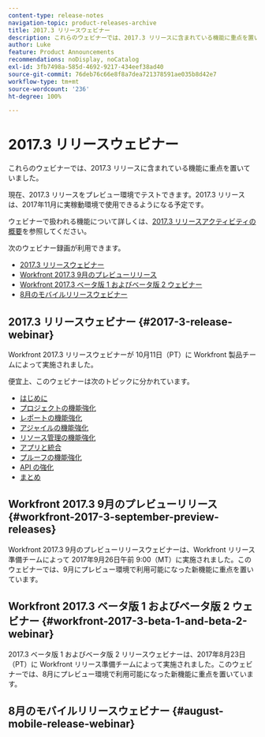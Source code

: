 ```yaml
---
content-type: release-notes
navigation-topic: product-releases-archive
title: 2017.3 リリースウェビナー
description: これらのウェビナーでは、2017.3 リリースに含まれている機能に重点を置いていました。
author: Luke
feature: Product Announcements
recommendations: noDisplay, noCatalog
exl-id: 3fb7498a-585d-4692-9217-434eef38ad40
source-git-commit: 76deb76c66e8f8a7dea721378591ae035b8d42e7
workflow-type: tm+mt
source-wordcount: '236'
ht-degree: 100%

---
```


# 2017.3 リリースウェビナー

これらのウェビナーでは、2017.3 リリースに含まれている機能に重点を置いていました。 

現在、2017.3 リリースをプレビュー環境でテストできます。2017.3 リリースは、2017年11月に実稼動環境で使用できるようになる予定です。

ウェビナーで扱われる機能について詳しくは、[2017.3 リリースアクティビティの概要](../../../../product-announcements/product-releases/quarterly-release-archive/2017.3-release-activity/2017.3-release-activity-overview.md)を参照してください。

次のウェビナー録画が利用できます。

* [2017.3 リリースウェビナー](#2017-3-release-webinar)
* [Workfront 2017.3 9月のプレビューリリース](#workfront-2017-3-september-preview-releases)
* [Workfront 2017.3 ベータ版 1 およびベータ版 2 ウェビナー](#workfront-2017-3-beta-1-and-beta-2-webinar)
* [8月のモバイルリリースウェビナー](#august-mobile-release-webinar)

## 2017.3 リリースウェビナー {#2017-3-release-webinar}

Workfront 2017.3 リリースウェビナーが 10月11日（PT）に Workfront 製品チームによって実施されました。 

便宜上、このウェビナーは次のトピックに分かれています。

* [はじめに](#introduction)
* [プロジェクトの機能強化](#project-enhancements)
* [レポートの機能強化](#reporting-enhancements)
* [アジャイルの機能強化](#agile-enhancements)
* [リソース管理の機能強化](#resource-management-enhancements)
* [アプリと統合](#apps-and-integrations)
* [プルーフの機能強化](#proofing-enhancements)
* [API の強化](#api-enhancements)
* [まとめ](#conclusion)

## Workfront 2017.3 9月のプレビューリリース {#workfront-2017-3-september-preview-releases}

Workfront 2017.3 9月のプレビューリリースウェビナーは、Workfront リリース準備チームによって 2017年9月26日午前 9:00（MT）に実施されました。このウェビナーでは、9月にプレビュー環境で利用可能になった新機能に重点を置いています。

## Workfront 2017.3 ベータ版 1 およびベータ版 2 ウェビナー {#workfront-2017-3-beta-1-and-beta-2-webinar}

2017.3 ベータ版 1 およびベータ版 2 リリースウェビナーは、2017年8月23日（PT）に Workfront リリース準備チームによって実施されました。このウェビナーでは、8月にプレビュー環境で利用可能になった新機能に重点を置いています。

## 8月のモバイルリリースウェビナー {#august-mobile-release-webinar}
